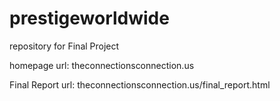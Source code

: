 prestigeworldwide
=================

repository for Final Project

homepage url:
theconnectionsconnection.us

Final Report url:
theconnectionsconnection.us/final_report.html